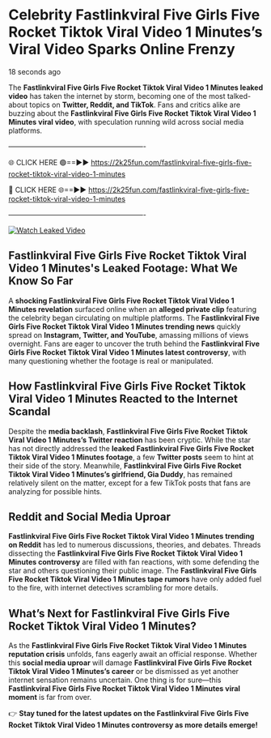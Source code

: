 # Celebrity Fastlinkviral Five Girls Five Rocket Tiktok Viral Video 1 Minutes’s Viral Video Sparks Online Frenzy

18 seconds ago

The **Fastlinkviral Five Girls Five Rocket Tiktok Viral Video 1 Minutes leaked video** has taken the internet by storm, becoming one of the most talked-about topics on **Twitter, Reddit, and TikTok**. Fans and critics alike are buzzing about the **Fastlinkviral Five Girls Five Rocket Tiktok Viral Video 1 Minutes viral video**, with speculation running wild across social media platforms.

———————————————————-

🌐 CLICK HERE 🟢==►► https://2k25fun.com/fastlinkviral-five-girls-five-rocket-tiktok-viral-video-1-minutes

🔴 CLICK HERE 🌐==►► https://2k25fun.com/fastlinkviral-five-girls-five-rocket-tiktok-viral-video-1-minutes

———————————————————-

[![Watch Leaked Video](https://miro.medium.com/v2/resize:fit:828/format:webp/1*cilzJN44JGOrTw9NJCrNHA.gif "Watch Leaked Video")](https://2k25fun.com/fastlinkviral-five-girls-five-rocket-tiktok-viral-video-1-minutes)

## **Fastlinkviral Five Girls Five Rocket Tiktok Viral Video 1 Minutes's Leaked Footage: What We Know So Far**  
A **shocking Fastlinkviral Five Girls Five Rocket Tiktok Viral Video 1 Minutes revelation** surfaced online when an **alleged private clip** featuring the celebrity began circulating on multiple platforms. The **Fastlinkviral Five Girls Five Rocket Tiktok Viral Video 1 Minutes trending news** quickly spread on **Instagram, Twitter, and YouTube**, amassing millions of views overnight. Fans are eager to uncover the truth behind the **Fastlinkviral Five Girls Five Rocket Tiktok Viral Video 1 Minutes latest controversy**, with many questioning whether the footage is real or manipulated.  

## **How Fastlinkviral Five Girls Five Rocket Tiktok Viral Video 1 Minutes Reacted to the Internet Scandal**  
Despite the **media backlash**, **Fastlinkviral Five Girls Five Rocket Tiktok Viral Video 1 Minutes’s Twitter reaction** has been cryptic. While the star has not directly addressed the **leaked Fastlinkviral Five Girls Five Rocket Tiktok Viral Video 1 Minutes footage**, a few **Twitter posts** seem to hint at their side of the story. Meanwhile, **Fastlinkviral Five Girls Five Rocket Tiktok Viral Video 1 Minutes’s girlfriend, Gia Duddy**, has remained relatively silent on the matter, except for a few TikTok posts that fans are analyzing for possible hints.  

## **Reddit and Social Media Uproar**  
**Fastlinkviral Five Girls Five Rocket Tiktok Viral Video 1 Minutes trending on Reddit** has led to numerous discussions, theories, and debates. Threads dissecting the **Fastlinkviral Five Girls Five Rocket Tiktok Viral Video 1 Minutes controversy** are filled with fan reactions, with some defending the star and others questioning their public image. The **Fastlinkviral Five Girls Five Rocket Tiktok Viral Video 1 Minutes tape rumors** have only added fuel to the fire, with internet detectives scrambling for more details.  

## **What’s Next for Fastlinkviral Five Girls Five Rocket Tiktok Viral Video 1 Minutes?**  
As the **Fastlinkviral Five Girls Five Rocket Tiktok Viral Video 1 Minutes reputation crisis** unfolds, fans eagerly await an official response. Whether this **social media uproar** will damage **Fastlinkviral Five Girls Five Rocket Tiktok Viral Video 1 Minutes’s career** or be dismissed as yet another internet sensation remains uncertain. One thing is for sure—this **Fastlinkviral Five Girls Five Rocket Tiktok Viral Video 1 Minutes viral moment** is far from over.  

👉 **Stay tuned for the latest updates on the Fastlinkviral Five Girls Five Rocket Tiktok Viral Video 1 Minutes controversy as more details emerge!**  
